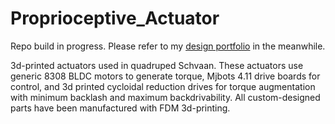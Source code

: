 # Proprioceptive_Actuator
Repo build in progress. Please refer to my [design portfolio](https://github.com/aniket-mandhare/Schvaan/blob/main/Design%20portfolio.pdf) in the meanwhile.

3d-printed actuators used in quadruped Schvaan.
These actuators use generic 8308 BLDC motors to generate torque, Mjbots 4.11 drive boards for control, and 3d printed cycloidal reduction drives for torque augmentation with minimum backlash and maximum backdrivability. 
All custom-designed parts have been manufactured with FDM 3d-printing.
